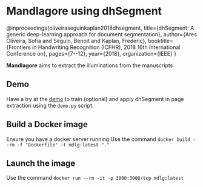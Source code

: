 # Mandlagore using dhSegment

@inproceedings{oliveiraseguinkaplan2018dhsegment,
  title={dhSegment: A generic deep-learning approach for document segmentation},
  author={Ares Oliveira, Sofia and Seguin, Benoit and Kaplan, Frederic},
  booktitle={Frontiers in Handwriting Recognition (ICFHR), 2018 16th International Conference on},
  pages={7--12},
  year={2018},
  organization={IEEE}
}

**Mandlagore** aims to extract the illuminations from the manuscripts

## Demo

Have a try at the [demo](https://dhsegment.readthedocs.io/en/latest/start/demo.html) to train (optional) and apply dhSegment in page extraction using the `demo.py` script.

## Build a Docker image

Ensure you have a docker server running
Use the command `docker build --rm -f "Dockerfile" -t mdlg:latest "."`

## Launch the image

Use the command `docker run --rm -it -p 3000:3000/tcp mdlg:latest`
